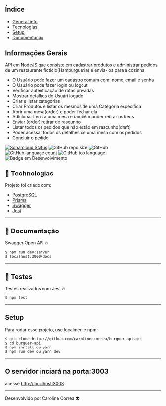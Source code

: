 ## Índice
* [General info](#general-info)
* [Tecnologias](#tecnologias)
* [Setup](#setup)
* [Documentação](#documentação)

## Informações Gerais
API em NodeJS que consiste em cadastrar produtos e administrar pedidos de um restaurante fictício(Hamburgueria) e envia-los para a cozinha

* O Usuário pode fazer um cadastro comum com: nome, email e senha
* O Usuário pode fazer login ou logout
* Verificar autenticação de rotas privadas
* Mostrar detalhes do Usuári logado
* Criar e listar categorias
* Criar Produtos e listar os mesmos de uma Categoria específica
* Abrir uma mesa(order) e poder fechar ela
* Adicionar itens a uma mesa e também poder retirar os itens
* Enviar (order) retirar de rascunho
* Listar todos os pedidos que não estão em rascunho(draft)
* Poder acessar todos os detalhes de uma mesa com os pedidos
* Concluir o pedido

[![Sonarcloud Status](https://sonarcloud.io/api/project_badges/measure?project=carolineccorrea_burguer-api&metric=alert_status)](https://sonarcloud.io/dashboard?id=carolineccorrea_burguer-api)
![GitHub repo size](https://img.shields.io/github/repo-size/carolineccorrea/burguer-api)
![GitHub](https://img.shields.io/github/license/carolineccorrea/burguer-api)
![GitHub language count](https://img.shields.io/github/languages/count/carolineccorrea/burguer-api)
![GitHub top language](https://img.shields.io/github/languages/top/carolineccorrea/burguer-api)
![Badge em Desenvolvimento](http://img.shields.io/static/v1?label=STATUS&message=EM%20DESENVOLVIMENTO&color=GREEN&style=for-the-badge)


## 🚀 Technologias
Projeto foi criado com: 

* [PostgreSQL](https://www.postgresql.org)
* [Prisma](https://www.prisma.io)
* [Swagger](https://swagger.io)
* [Jest](https://jestjs.io)
---

## 📰 Documentação
Swagger Open API 🔥

```
$ npm run dev:server
$ localhost:3000/docs
```
---

## 🔧 Testes
Testes realizados com Jest 🔥

```
$ npm test
```
---

## Setup
Para rodar esse projeto, use localmente npm:

```
$ git clone https://github.com/carolineccorrea/burguer-api.git
$ cd burguer-api
$ npm install ou yarn
$ npm run dev ou yarn dev
```
---

## O servidor inciará na porta:3003 
acesse <http://localhost:3003> 



---
Desenvolvido por Caroline Correa 👽
